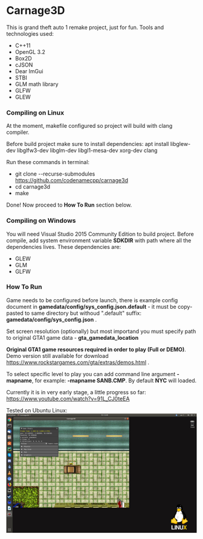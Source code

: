 # Carnage3D #
This is grand theft auto 1 remake project, just for fun.
Tools and technologies used:
* C++11
* OpenGL 3.2
* Box2D
* cJSON
* Dear ImGui
* STBI
* GLM math library
* GLFW
* GLEW

### Compiling on Linux ###
At the moment, makefile configured so project will build with clang compiler.

Before build project make sure to install dependencies: apt install libglew-dev libglfw3-dev libglm-dev libgl1-mesa-dev xorg-dev clang

Run these commands in terminal:
* git clone --recurse-submodules https://github.com/codenamecpp/carnage3d
* cd carnage3d
* make

Done! Now proceed to __How To Run__ section below.

### Compiling on Windows ###
You will need Visual Studio 2015 Community Edition to build project.
Before compile, add system environment variable __SDKDIR__ with path where all the dependencies lives. These dependencies are:
* GLEW
* GLM
* GLFW

### How To Run ###
Game needs to be configured before launch, there is example config document in __gamedata/config/sys_config.json.default__ - it must be copy-pasted to same directory but withoud ".default" suffix: __gamedata/config/sys_config.json__ . 

Set screen resolution (optionally) but most importand you must specify path to original GTA1 game data - __gta_gamedata_location__

**Original GTA1 game resources required in order to play (Full or DEMO)**. Demo version still available for download https://www.rockstargames.com/gta/extras/demos.html .

To select specific level to play you can add command line argument **-mapname**, for example: **-mapname SANB.CMP**. By default **NYC** will loaded.

Currently it is in very early stage, a little progress so far: https://www.youtube.com/watch?v=91L_CJ0teEA

Tested on Ubuntu Linux:
![alt text](https://github.com/codenamecpp/carnage3d/blob/master/screenshots/WorksOnLinux.png)

